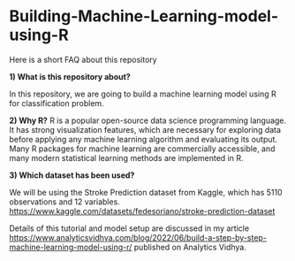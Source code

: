 # Building-Machine-Learning-model-using-R

Here is a short FAQ about this repository

**1) What is this repository about?**

In this repository, we are going to build a machine learning model using R for classification problem.

**2) Why R?**
R is a popular open-source data science programming language. It has strong visualization features, which are necessary for exploring data before applying any machine learning algorithm and evaluating its output. Many R packages for machine learning are commercially accessible, and many modern statistical learning methods are implemented in R.

**3) Which dataset has been used?**

We will be using the Stroke Prediction dataset from Kaggle, which has 5110 observations and 12 variables. 
https://www.kaggle.com/datasets/fedesoriano/stroke-prediction-dataset

Details of this tutorial and model setup are discussed in my article https://www.analyticsvidhya.com/blog/2022/06/build-a-step-by-step-machine-learning-model-using-r/ published on Analytics Vidhya.
